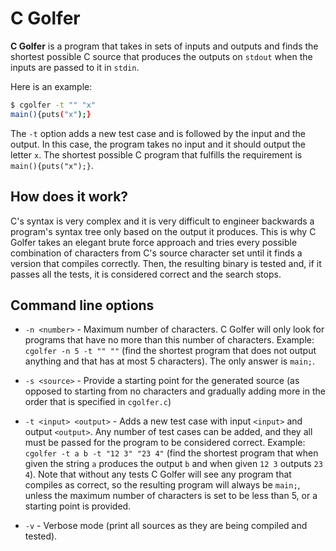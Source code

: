# C Golfer
**C Golfer** is a program that takes in sets of inputs and outputs and finds the shortest possible C source that produces the outputs on `stdout` when the inputs are passed to it in `stdin`.

Here is an example:
```bash
$ cgolfer -t "" "x"
main(){puts("x");}
```

The `-t` option adds a new test case and is followed by the input and the output. In this case, the program takes no input and it should output the letter `x`. The shortest possible C program that fulfills the requirement is `main(){puts("x");}`.

## How does it work?
C's syntax is very complex and it is very difficult to engineer backwards a program's syntax tree only based on the output it produces. This is why C Golfer takes an elegant brute force approach and tries every possible combination of characters from C's source character set until it finds a version that compiles correctly. Then, the resulting binary is tested and, if it passes all the tests, it is considered correct and the search stops.

## Command line options
- `-n <number>` - Maximum number of characters. C Golfer will only look for programs that have no more than this number of characters. Example: `cgolfer -n 5 -t "" ""` (find the shortest program that does not output anything and that has at most 5 characters). The only answer is `main;`.

- `-s <source>` - Provide a starting point for the generated source (as opposed to starting from no characters and gradually adding more in the order that is specified in `cgolfer.c`)

- `-t <input> <output>` - Adds a new test case with input `<input>` and output `<output>`. Any number of test cases can be added, and they all must be passed for the program to be considered correct. Example: `cgolfer -t a b -t "12 3" "23 4"` (find the shortest program that when given the string `a` produces the output `b` and when given `12 3` outputs `23 4`). Note that without any tests C Golfer will see any program that compiles as correct, so the resulting program will always be `main;`, unless the maximum number of characters is set to be less than 5, or a starting point is provided.

- `-v` - Verbose mode (print all sources as they are being compiled and tested).
